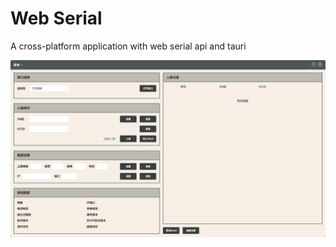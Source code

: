 # Web Serial
A cross-platform application with web serial api and tauri

<img src="./capture/pic.png" alt="preview" />